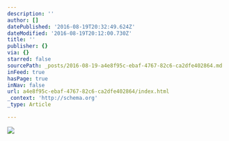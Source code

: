 ```yaml
---
description: ''
author: []
datePublished: '2016-08-19T20:32:49.624Z'
dateModified: '2016-08-19T20:12:00.730Z'
title: ''
publisher: {}
via: {}
starred: false
sourcePath: _posts/2016-08-19-a4e8f95c-ebaf-4767-82c6-ca2dfe402864.md
inFeed: true
hasPage: true
inNav: false
url: a4e8f95c-ebaf-4767-82c6-ca2dfe402864/index.html
_context: 'http://schema.org'
_type: Article

---
```

![](https://the-grid-user-content.s3-us-west-2.amazonaws.com/f130f333-7df1-460e-84c7-f5f5fb637f36.jpg)